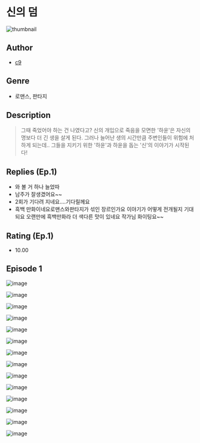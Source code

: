 # 신의 덤
![thumbnail](https://image-comic.pstatic.net/user_contents_data/challenge_comic/2023/05/24/365187/upload_7221580698407298353_480x623.jpeg)

## Author
- [c9](https://comic.naver.com/artistTitle?id=365187)

## Genre
- 로맨스, 판타지

## Description
> 그때 죽었어야 하는 건 나였다고? 신의 개입으로 죽음을 모면한 '하윤'은 자신의 명보다 더 긴 생을 살게 된다. 그러나 늘어난 생의 시간만큼 주변인들이 위험에 처하게 되는데.. 그들을 지키기 위한 '하윤'과 하윤을 돕는 '신'의 이야기가 시작된다!

## Replies (Ep.1)
- 와 볼 거 하나 늘었따
- 남주가 잘생겼어요~~
- 2회가 기다려 지네요....기다릴께요
- 흑백 만화이네요로맨스와판타지가 섞인 장르인가요 이야기가 어떻게 전개될지 기대되요 오랜만에 흑백만화라 더 색다른 맛이 있네요 작가님 화이팅요~~

## Rating (Ep.1)
- 10.00

## Episode 1
![image](https://image-comic.pstatic.net/user_contents_data/challenge_comic/2023/05/24/365187/upload_7148677374537904996.jpeg)

![image](https://image-comic.pstatic.net/user_contents_data/challenge_comic/2023/05/24/365187/upload_4122028850386526775.jpeg)

![image](https://image-comic.pstatic.net/user_contents_data/challenge_comic/2023/05/24/365187/upload_3832954946952836658.jpeg)

![image](https://image-comic.pstatic.net/user_contents_data/challenge_comic/2023/05/24/365187/upload_7004331288184316515.jpeg)

![image](https://image-comic.pstatic.net/user_contents_data/challenge_comic/2023/05/24/365187/upload_3486455946919949366.jpeg)

![image](https://image-comic.pstatic.net/user_contents_data/challenge_comic/2023/05/24/365187/upload_3690191054325429601.jpeg)

![image](https://image-comic.pstatic.net/user_contents_data/challenge_comic/2023/05/24/365187/upload_3474587818409944376.jpeg)

![image](https://image-comic.pstatic.net/user_contents_data/challenge_comic/2023/05/24/365187/upload_3559030290820249397.jpeg)

![image](https://image-comic.pstatic.net/user_contents_data/challenge_comic/2023/05/24/365187/upload_3833233118361826358.jpeg)

![image](https://image-comic.pstatic.net/user_contents_data/challenge_comic/2023/05/24/365187/upload_7004614073240664374.jpeg)

![image](https://image-comic.pstatic.net/user_contents_data/challenge_comic/2023/05/24/365187/upload_3919883404939900772.jpeg)

![image](https://image-comic.pstatic.net/user_contents_data/challenge_comic/2023/05/24/365187/upload_4049355297137113396.jpeg)

![image](https://image-comic.pstatic.net/user_contents_data/challenge_comic/2023/05/24/365187/upload_4051050955228341047.jpeg)

![image](https://image-comic.pstatic.net/user_contents_data/challenge_comic/2023/05/24/365187/upload_3631699247632900661.jpeg)

